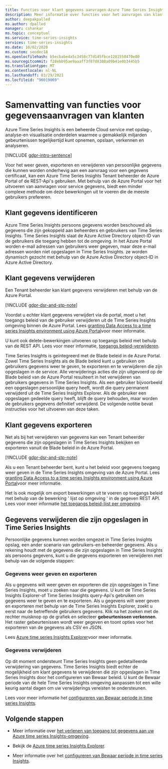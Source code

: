 ```yaml
---
title: Functies voor klant gegevens aanvragen-Azure Time Series Insights | Microsoft Docs
description: Meer informatie over functies voor het aanvragen van klant gegevens in Azure Time Series Insights.
author: deepakpalled
ms.author: dpalled
manager: cshankar
ms.topic: conceptual
ms.service: time-series-insights
services: time-series-insights
ms.date: 10/02/2020
ms.custom: seodec18
ms.openlocfilehash: b5ecbabe4a5c3458c77d145fbce1281550470e00
ms.sourcegitcommit: f28ebb95ae9aaaff3f87d8388a09b41e0b3445b5
ms.translationtype: MT
ms.contentlocale: nl-NL
ms.lasthandoff: 03/29/2021
ms.locfileid: "96019069"
---
```

# <a name="summary-of-customer-data-request-features"></a>Samenvatting van functies voor gegevensaanvragen van klanten

Azure Time Series Insights is een beheerde Cloud service met opslag-, analyse-en visualisatie onderdelen waarmee u gemakkelijk miljarden gebeurtenissen tegelijkertijd kunt opnemen, opslaan, verkennen en analyseren.

[!INCLUDE [gdpr-intro-sentence](../../includes/gdpr-intro-sentence.md)]

Voor het weer geven, exporteren en verwijderen van persoonlijke gegevens die kunnen worden onderhevig aan een aanvraag voor een gegevens certificaat, kan een Azure Time Series Insights Tenant beheerder de Azure Portal of de REST-Api's gebruiken. Met behulp van de Azure Portal voor het uitvoeren van aanvragen voor service gegevens, biedt een minder complexe methode om deze bewerkingen uit te voeren die de meeste gebruikers prefereren.

## <a name="identifying-customer-data"></a>Klant gegevens identificeren

Azure Time Series Insights persoons gegevens worden beschouwd als gegevens die zijn gekoppeld aan beheerders en gebruikers van Time Series Insights. Time Series Insights slaat de Azure Active Directory object-ID van de gebruikers die toegang hebben tot de omgeving. In het Azure Portal worden e-mail adressen van gebruikers weer gegeven, maar deze e-mail adressen worden niet opgeslagen in Time Series Insights. ze worden dynamisch gezocht met behulp van de Azure Active Directory object-ID in Azure Active Directory.

## <a name="deleting-customer-data"></a>Klant gegevens verwijderen

Een Tenant beheerder kan klant gegevens verwijderen met behulp van de Azure Portal.

[!INCLUDE [gdpr-dsr-and-stp-note](../../includes/gdpr-dsr-and-stp-note.md)]

Voordat u echter klant gegevens verwijdert via de portal, moet u het toegangs beleid van de gebruiker verwijderen uit de Time Series Insights omgeving binnen de Azure Portal. Lees [granting Data Access to a time series Insights environment using Azure Portal](./concepts-access-policies.md)voor meer informatie.

U kunt ook delete-bewerkingen uitvoeren op toegangs beleid met behulp van de REST API. Lees voor meer informatie, [toegangs beleid-verwijderen](/rest/api/time-series-insights/management(gen1/gen2)/accesspolicies/delete).

Time Series Insights is geïntegreerd met de Blade beleid in de Azure Portal. Zowel Time Series Insights als de Blade beleid kunt u gebruiken om gebruikers gegevens weer te geven, te exporteren en te verwijderen die zijn opgeslagen in de service. Alle verwijderings acties die zijn uitgevoerd op de Blade beleid van de Azure Portal resulteert in het verwijderen van gebruikers gegevens in Time Series Insights. Als een gebruiker bijvoorbeeld een opgeslagen persoonlijke query heeft, wordt die query permanent verwijderd uit de Time Series Insights Explorer. Als de gebruiker een opgeslagen gedeelde query heeft, blijft de query behouden, maar worden de gebruikers gegevens definitief verwijderd. De volgende notitie bevat instructies voor het uitvoeren van deze taken.

## <a name="exporting-customer-data"></a>Klant gegevens exporteren

Net als bij het verwijderen van gegevens kan een Tenant beheerder gegevens die zijn opgeslagen in Time Series Insights bekijken en exporteren vanuit de Blade beleid in de Azure Portal.

[!INCLUDE [gdpr-dsr-and-stp-note](../../includes/gdpr-dsr-and-stp-note.md)]

Als u een Tenant beheerder bent, kunt u het beleid voor gegevens toegang weer geven in de Time Series Insights omgeving van de Azure Portal. Lees [granting Data Access to a time series Insights environment using Azure Portal](./concepts-access-policies.md)voor meer informatie.

Het is ook mogelijk om export bewerkingen uit te voeren op toegangs beleid met behulp van de bewerking ' lijst op omgeving ' in de gegeven REST API. Lees voor meer informatie [het toegangs beleid-lijst per omgeving](/rest/api/time-series-insights/management(gen1/gen2)/accesspolicies/listbyenvironment).

## <a name="to-delete-data-stored-within-time-series-insights"></a>Gegevens verwijderen die zijn opgeslagen in Time Series Insights

Persoonlijke gegevens kunnen worden omgezet in Time Series Insights opslag, een ander scenario van gebruikers-en beheerder gegevens. Als u rekening houdt met de gegevens die zijn opgeslagen in Time Series Insights als persoons gegevens, kunt u die gegevens exporteren en verwijderen met behulp van de volgende stappen:

### <a name="view-and-export-data"></a>Gegevens weer geven en exporteren

Als u gegevens wilt weer geven en exporteren die zijn opgeslagen in Time Series Insights, moet u zoeken naar die gegevens. U kunt de Time Series Insights Explorer-of Time Series Insights query-Api's gebruiken om gegevens weer te geven en te exporteren. Als u gegevens wilt weer geven en exporteren met behulp van de Time Series Insights Explorer, zoekt u eerst naar de betreffende gebruikers gegevens. Klik na het zoeken met de rechter muisknop op de grafiek en selecteer **gebeurtenissen verkennen**. Het raster gebeurtenissen wordt weer gegeven en toont opties voor het exporteren van de gegevens als CSV en JSON.

Lees [Azure time series Insights Explorer](time-series-insights-explorer.md)voor meer informatie.

### <a name="delete-data"></a>Gegevens verwijderen

Op dit moment ondersteunt Time Series Insights geen gedetailleerde verwijdering van gegevens. Time Series Insights biedt echter de mogelijkheid om klant gegevens te verwijderen die zijn opgeslagen in Time Series Insights door het configureren van Bewaar beleid. U kunt de Bewaar periode van de hele Time Series Insights omgeving aanpassen tot een wille keurig aantal dagen om uw verwijderings vereisten te ondersteunen.

Lees voor meer informatie het [configureren van Bewaar periode in time series Insights](time-series-insights-how-to-configure-retention.md).

## <a name="next-steps"></a>Volgende stappen

* Meer informatie over [het verlenen van toegang tot gegevens aan uw Azure time series Insights-omgeving](./concepts-access-policies.md).

* Bekijk de [Azure time series Insights Explorer](time-series-insights-explorer.md).

* Meer informatie over het [configureren van Bewaar periode in time series Insights](time-series-insights-how-to-configure-retention.md).